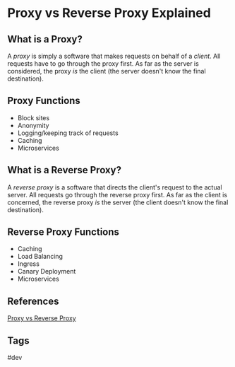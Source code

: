 # Proxy vs Reverse Proxy Explained

## What is a Proxy?
A *proxy* is simply a software that makes requests on behalf of a *client*. All requests have to go through the proxy first. As far as the server is considered, the proxy *is* the client (the server doesn't know the final destination).  

## Proxy Functions
* Block sites  
* Anonymity  
* Logging/keeping track of requests  
* Caching  
* Microservices  

## What is a Reverse Proxy?
A *reverse proxy* is a software that directs the client's request to the actual server. All requests go through the reverse proxy first.  As far as the client is concerned, the reverse proxy *is* the server (the client doesn't know the final destination).

## Reverse Proxy Functions
* Caching  
* Load Balancing  
* Ingress
* Canary Deployment  
* Microservices  

## References
[Proxy vs Reverse Proxy](https://www.youtube.com/watch?v=SqqrOspasag)  

## Tags
#dev
